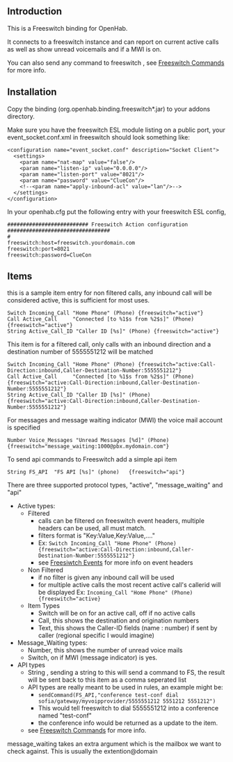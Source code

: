 
## Introduction

This is a Freeswitch binding for OpenHab.  

It connects to a freeswitch instance and can report on current active calls as well as show unread voicemails and if a MWI is on.

You can also send any command to freeswitch , see [Freeswitch Commands](http://wiki.freeswitch.org/wiki/Mod_commands) for more info.

## Installation 

Copy the binding (org.openhab.binding.freeswitch*.jar) to your addons directory.

Make sure you have the freeswitch ESL module listing on a public port, your event_socket.conf.xml in freeswitch should look something like:

```
<configuration name="event_socket.conf" description="Socket Client">
  <settings>
    <param name="nat-map" value="false"/>
    <param name="listen-ip" value="0.0.0.0"/>
    <param name="listen-port" value="8021"/>
    <param name="password" value="ClueCon"/>
    <!--<param name="apply-inbound-acl" value="lan"/>-->
  </settings>
</configuration>
```

In your openhab.cfg put the following entry with your freeswitch ESL config,

```
########################## Freeswitch Action configuration #################################
#
freeswitch:host=freeswitch.yourdomain.com
freeswitch:port=8021
freeswitch:password=ClueCon
```

## Items

this is a sample item entry for non filtered calls, any inbound call will be considered active, this is sufficient for most uses.

```
Switch Incoming_Call "Home Phone" (Phone) {freeswitch="active"}
Call Active_Call     "Connected [to %1$s from %2$s]" (Phone) {freeswitch="active"}
String Active_Call_ID "Caller ID [%s]" (Phone) {freeswitch="active"}
```

This item is for a filtered call, only calls with an inbound direction and a destination number of 5555551212 will be matched

```
Switch Incoming_Call "Home Phone" (Phone) {freeswitch="active:Call-Direction:inbound,Caller-Destination-Number:5555551212"}
Call Active_Call     "Connected [to %1$s from %2$s]" (Phone)  {freeswitch="active:Call-Direction:inbound,Caller-Destination-Number:5555551212"}
String Active_Call_ID "Caller ID [%s]" (Phone)  {freeswitch="active:Call-Direction:inbound,Caller-Destination-Number:5555551212"}
```
For messages and message waiting indicator (MWI) the voice mail account is specified

`Number Voice_Messages "Unread Messages [%d]" (Phone) {freeswitch="message_waiting:1000@pbx.mydomain.com"}`

To send api commands to Freeswitch add a simple api item

`String FS_API	"FS API [%s]" (phone)	{freeswitch="api"}`

There are three supported protocol types, "active", "message_waiting" and "api"

* Active types:
  * Filtered
    * calls can be filtered on freeswitch event headers, multiple headers can be used, all must match. 
    * filters format is "Key:Value,Key:Value,...."
    * Ex: `Switch Incoming_Call "Home Phone" (Phone) {freeswitch="active:Call-Direction:inbound,Caller-Destination-Number:5555551212"}`
    * see [Freesiwtch Events](http://wiki.freeswitch.org/wiki/Event_List) for more info on event headers
  * Non Filtered
    * if no filter is given any inbound call will be used
    * for multiple active calls the most recent active call's callerid will be displayed
    Ex: `Incoming_Call "Home Phone" (Phone) {freeswitch="active}`
  * Item Types
    * Switch will be on for an active call, off if no active calls
    * Call, this shows the destination and origination numbers
    * Text, this shows the Caller-ID fields (name : number) if sent by caller (regional specific I would imagine)
* Message_Waiting types:
  * Number, this shows the number of unread voice mails
  * Switch, on if MWI (message indicator) is yes.
* API types
  * String , sending a string to this will send a command to FS, the result will be sent back to this item as a comma seperated list
  * API types are really meant to be used in rules, an example might be:
    * `sendCommand(FS_API,"conference test-conf dial sofia/gateway/myvoipprovider/5555551212 5551212 5551212")`
    * This would tell freeswitch to dial 5555551212 into a conference named "test-conf"
    * the conference info would be returned as a update to the item.
  * see [Freeswitch Commands](http://wiki.freeswitch.org/wiki/Mod_commands) for more info.

message_waiting takes an extra argument which is the mailbox we want to check against.  This is usually the extention@domain 